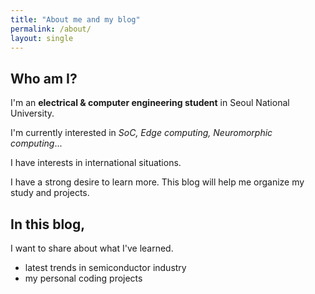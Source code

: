 ```yaml
---
title: "About me and my blog"
permalink: /about/
layout: single
---
```


## Who am I?

I'm an **electrical & computer engineering student** in Seoul National University.

I'm currently interested in *SoC, Edge computing, Neuromorphic computing*...

I have interests in international situations.

I have a strong desire to learn more. This blog will help me organize my study and projects.

## In this blog,

I want to share about what I've learned.

- latest trends in semiconductor industry
- my personal coding projects